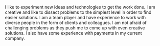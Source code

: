 I like to experiment new ideas and technologies to get the work done. 
I am creative and like to dissect problems to the simplest level in order to find easier solutions. 
I am a team player and have experience to work with diverse people in the form of clients and colleagues. 
I am not afraid of challenging problems as they push me to come up with even creative solutions. 
I also have some experience with payments in my current company. 
